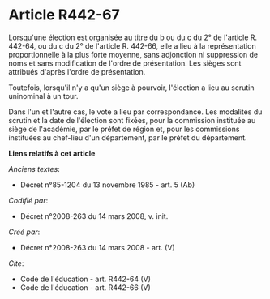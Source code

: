 # Article R442-67

Lorsqu'une élection est organisée au titre du b ou du c du 2° de l'article R. 442-64, ou du c du 2° de l'article R. 442-66,
elle a lieu à la représentation proportionnelle à la plus forte moyenne, sans adjonction ni suppression de noms et sans
modification de l'ordre de présentation. Les sièges sont attribués d'après l'ordre de présentation. 

Toutefois, lorsqu'il n'y a qu'un siège à pourvoir, l'élection a lieu au scrutin uninominal à un tour. 

Dans l'un et l'autre cas, le vote a lieu par correspondance. Les modalités du scrutin et la date de l'élection sont fixées,
pour la commission instituée au siège de l'académie, par le préfet de région et, pour les commissions instituées au chef-lieu
d'un département, par le préfet du département.

**Liens relatifs à cet article**

_Anciens textes_:

  - Décret n°85-1204 du 13 novembre 1985 - art. 5 (Ab)

_Codifié par_:

  - Décret n°2008-263 du 14 mars 2008, v. init.

_Créé par_:

  - Décret n°2008-263 du 14 mars 2008 - art. (V)

_Cite_:

  - Code de l'éducation - art. R442-64 (V)
  - Code de l'éducation - art. R442-66 (V)
